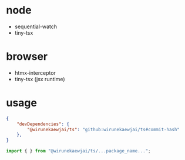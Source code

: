 # node
- sequential-watch
- tiny-tsx

# browser
- htmx-interceptor
- tiny-tsx (jsx runtime)

# usage

```json
{
    "devDependencies": {
        "@wirunekaewjai/ts": "github:wirunekaewjai/ts#commit-hash"
    },
}
```

```ts
import { } from "@wirunekaewjai/ts/...package_name...";
```